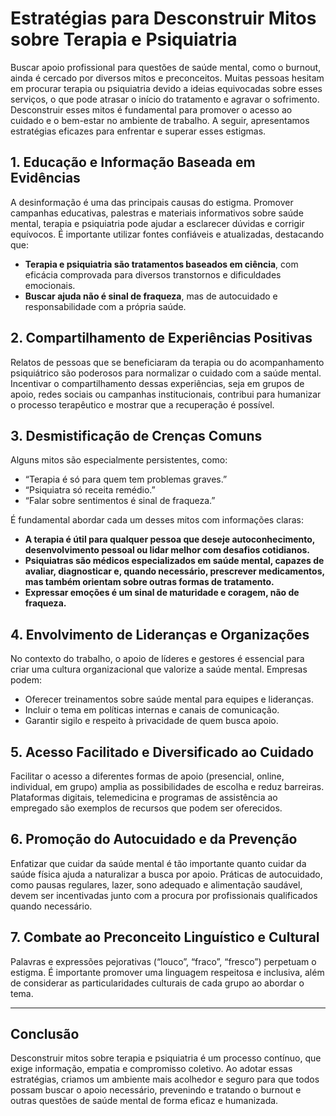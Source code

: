 
# Estratégias para Desconstruir Mitos sobre Terapia e Psiquiatria

Buscar apoio profissional para questões de saúde mental, como o burnout, ainda é cercado por diversos mitos e preconceitos. Muitas pessoas hesitam em procurar terapia ou psiquiatria devido a ideias equivocadas sobre esses serviços, o que pode atrasar o início do tratamento e agravar o sofrimento. Desconstruir esses mitos é fundamental para promover o acesso ao cuidado e o bem-estar no ambiente de trabalho. A seguir, apresentamos estratégias eficazes para enfrentar e superar esses estigmas.

## 1. **Educação e Informação Baseada em Evidências**

A desinformação é uma das principais causas do estigma. Promover campanhas educativas, palestras e materiais informativos sobre saúde mental, terapia e psiquiatria pode ajudar a esclarecer dúvidas e corrigir equívocos. É importante utilizar fontes confiáveis e atualizadas, destacando que:

- **Terapia e psiquiatria são tratamentos baseados em ciência**, com eficácia comprovada para diversos transtornos e dificuldades emocionais.
- **Buscar ajuda não é sinal de fraqueza**, mas de autocuidado e responsabilidade com a própria saúde.

## 2. **Compartilhamento de Experiências Positivas**

Relatos de pessoas que se beneficiaram da terapia ou do acompanhamento psiquiátrico são poderosos para normalizar o cuidado com a saúde mental. Incentivar o compartilhamento dessas experiências, seja em grupos de apoio, redes sociais ou campanhas institucionais, contribui para humanizar o processo terapêutico e mostrar que a recuperação é possível.

## 3. **Desmistificação de Crenças Comuns**

Alguns mitos são especialmente persistentes, como:

- “Terapia é só para quem tem problemas graves.”
- “Psiquiatra só receita remédio.”
- “Falar sobre sentimentos é sinal de fraqueza.”

É fundamental abordar cada um desses mitos com informações claras:

- **A terapia é útil para qualquer pessoa que deseje autoconhecimento, desenvolvimento pessoal ou lidar melhor com desafios cotidianos.**
- **Psiquiatras são médicos especializados em saúde mental, capazes de avaliar, diagnosticar e, quando necessário, prescrever medicamentos, mas também orientam sobre outras formas de tratamento.**
- **Expressar emoções é um sinal de maturidade e coragem, não de fraqueza.**

## 4. **Envolvimento de Lideranças e Organizações**

No contexto do trabalho, o apoio de líderes e gestores é essencial para criar uma cultura organizacional que valorize a saúde mental. Empresas podem:

- Oferecer treinamentos sobre saúde mental para equipes e lideranças.
- Incluir o tema em políticas internas e canais de comunicação.
- Garantir sigilo e respeito à privacidade de quem busca apoio.

## 5. **Acesso Facilitado e Diversificado ao Cuidado**

Facilitar o acesso a diferentes formas de apoio (presencial, online, individual, em grupo) amplia as possibilidades de escolha e reduz barreiras. Plataformas digitais, telemedicina e programas de assistência ao empregado são exemplos de recursos que podem ser oferecidos.

## 6. **Promoção do Autocuidado e da Prevenção**

Enfatizar que cuidar da saúde mental é tão importante quanto cuidar da saúde física ajuda a naturalizar a busca por apoio. Práticas de autocuidado, como pausas regulares, lazer, sono adequado e alimentação saudável, devem ser incentivadas junto com a procura por profissionais qualificados quando necessário.

## 7. **Combate ao Preconceito Linguístico e Cultural**

Palavras e expressões pejorativas (“louco”, “fraco”, “fresco”) perpetuam o estigma. É importante promover uma linguagem respeitosa e inclusiva, além de considerar as particularidades culturais de cada grupo ao abordar o tema.

---

## **Conclusão**

Desconstruir mitos sobre terapia e psiquiatria é um processo contínuo, que exige informação, empatia e compromisso coletivo. Ao adotar essas estratégias, criamos um ambiente mais acolhedor e seguro para que todos possam buscar o apoio necessário, prevenindo e tratando o burnout e outras questões de saúde mental de forma eficaz e humanizada.
```
